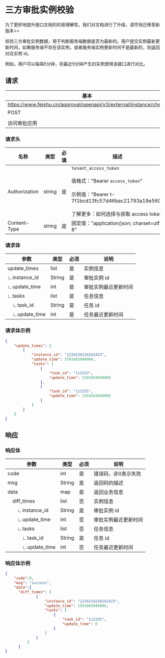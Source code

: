 # 三方审批实例校验
<md-alert type="error">
为了更好地提升接口文档的的易理解性，我们对文档进行了升级，请尽快迁移至新版本>>
</md-alert>

校验三方审批实例数据，用于判断服务端数据是否为最新的。用户提交实例最新更新时间，如果服务端不存在该实例，或者服务端实例更新时间不是最新的，则返回对应实例 id。

例如，用户可以每隔5分钟，将最近5分钟产生的实例使用该接口进行对比。

## 请求
| 基本 |  |
| --- | --- |
| https://www.feishu.cn/approval/openapi/v3/external/instance/check |
| POST |
|  |
| 访问审批应用 |


### 请求头
| 名称 | 类型 | 必填 | 描述 |
| --- | --- | --- | --- |
| Authorization | string | 是 | `tenant_access_token`<br> <br>值格式："Bearer `access_token`"<br><br>示例值："Bearer t-7f1bcd13fc57d46bac21793a18e560"<br> <br> 了解更多：如何选择与获取 access token |
| Content-Type | string | 是 | 固定值："application/json; charset=utf-8" |



### 请求体

|参数|类型|必须|说明|
|-|-|-|-|
|update_times|list|是|实例信息|
|∟instance_id|String|是|审批实例 id|
|∟update_time|int|是|审批实例最近更新时间|
|∟tasks|list|是|任务信息|
|&emsp;∟task_id|String|是|任务 id|
|&emsp;∟update_time|int|是|任务最近更新时间|

### 请求体示例

```json
{
    "update_times": [
        {
            "instance_id": "1234234234242423",
            "update_time": 1591603040000,
            "tasks": [
                {
                    "task_id": "112253",
                    "update_time": 1591603040000
                },
                {
                    "task_id": "112255",
                    "update_time": 1591603040000
                }
            ]
        }
    ]
}
```

## 响应

### 响应体
|参数|类型|必须|说明|
|-|-|-|-|
|code|int|是|错误码，非0表示失败|
|msg|String|是|返回码的描述|
|data|map|是|返回业务信息|
|&emsp;diff_times|list|否|实例信息|
|&emsp;&emsp;∟instance_id|String|是|审批实例 id|
|&emsp;&emsp;∟update_time|int|否|审批实例最近更新时间|
|&emsp;&emsp;∟tasks|list|否|任务信息|
|&emsp;&emsp;&emsp;∟task_id|String|是|任务 id|
|&emsp;&emsp;&emsp;∟update_time|int|否|任务最近更新时间|
### 响应体示例

```json
{
    "code":0,
    "msg": "success",
    "data":{
      "diff_times": [
              {
                  "instance_id": "1234234234242423",
                  "update_time": 1591603040000,
                  "tasks": [
                      {
                          "task_id": "112255",
                          "update_time": 0
                      }
                  ]
              }
          ]
      }
}
```
